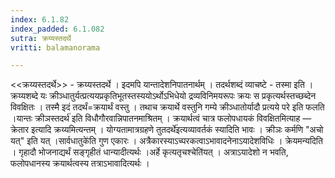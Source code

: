 ```yaml
---
index: 6.1.82
index_padded: 6.1.082
sutra: क्रय्यस्तदर्थे
vritti: balamanorama

---
```

<<क्रय्यस्तदर्थे>> - क्रय्यस्तदर्थे । इदमपि यान्तादेशनिपातनार्थम् । तदर्थशब्दं व्याचष्टे - तस्मा इति । क्रय्यशब्दे यः क्रीञ्धातुर्यत्प्रत्ययप्रकृतिभूतस्तस्ययोऽर्थोऽभिधेयो द्रव्यविनिमयरूपः क्रयः स प्रकृत्यर्थस्तच्छब्देन विवक्षितः । तस्मै इदं तदर्थं=क्रयार्थं वस्तु । तथाच क्रयार्थे वस्तुनि गम्ये क्रीञ्धातोर्यादौ प्रत्यये परे इति फलति ।यान्तः क्रीञस्तदर्थ॑ इति विधौगौरवान्निपातनमाश्रितम् । क्रयार्थत्वं चात्र फलोपधायकं विवक्षितमित्याह — क्रेतार इत्यादि क्रय्यमित्यन्तम् । योग्यतामात्रग्रहणे तुतदर्थे॑इत्यव्यावर्तकं स्यादिति भावः । क्रीञः कर्मणि "अचो यत्" इति यत् ।सार्वधातुके॑ति गुण एकारः । अत्रैकारस्याऽच्परकत्वाऽभावादनेनाऽयादेशविधिः । क्रेयमन्यदिति । गृहादौ भोजनाद्यर्थं सङ्गृहीतं धान्यादीत्यर्थः ।अर्हे कृत्यतृचश्चेति॑यत् । अत्राऽयादेशो न भवति, फलोपधानस्य क्रयार्थत्वस्य तत्राऽभावादित्यर्थः । 
